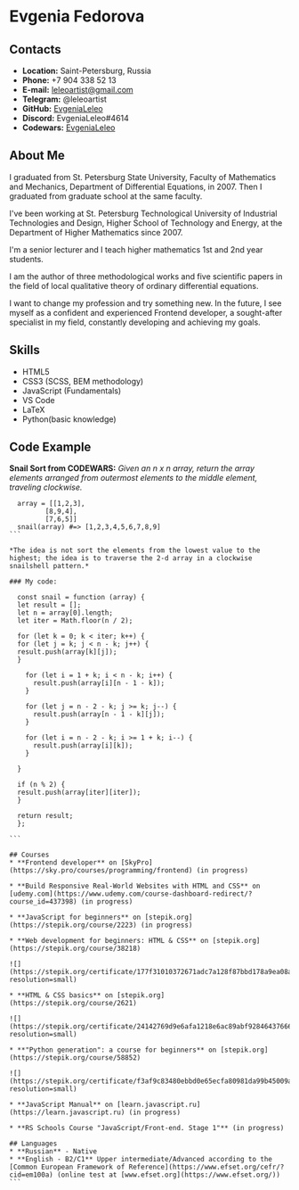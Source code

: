# Evgenia Fedorova

## Contacts

- **Location:** Saint-Petersburg, Russia
- **Phone:** +7 904 338 52 13
- **E-mail:** leleoartist@gmail.com
- **Telegram:** @leleoartist
- **GitHub:** [EvgeniaLeleo](https://github.com/EvgeniaLeleo)
- **Discord:** EvgeniaLeleo#4614
- **Codewars:** [EvgeniaLeleo](https://www.codewars.com/users/EvgeniaLeleo)

## About Me

I graduated from St. Petersburg State University, Faculty of Mathematics and Mechanics, Department of Differential Equations, in 2007. Then I graduated from graduate school at the same faculty.

I've been working at St. Petersburg Technological University of Industrial Technologies and Design, Higher School of Technology and Energy, at the Department of Higher Mathematics since 2007.

I'm a senior lecturer and I teach higher mathematics 1st and 2nd year students.

I am the author of three methodological works and five scientific papers in the field of local qualitative theory of ordinary differential equations.

I want to change my profession and try something new.
In the future, I see myself as a confident and experienced Frontend developer, a sought-after specialist in my field, constantly developing and achieving my goals.

## Skills

- HTML5
- CSS3 (SCSS, BEM methodology)
- JavaScript (Fundamentals)
- VS Code
- LaTeX
- Python(basic knowledge)

## Code Example

**Snail Sort from CODEWARS:** _Given an n x n array, return the array elements arranged from outermost elements to the middle element, traveling clockwise._

````
  array = [[1,2,3],
         [8,9,4],
         [7,6,5]]
  snail(array) #=> [1,2,3,4,5,6,7,8,9]
```

*The idea is not sort the elements from the lowest value to the highest; the idea is to traverse the 2-d array in a clockwise snailshell pattern.*

### My code:

  const snail = function (array) {
  let result = [];
  let n = array[0].length;
  let iter = Math.floor(n / 2);

  for (let k = 0; k < iter; k++) {
  for (let j = k; j < n - k; j++) {
  result.push(array[k][j]);
  }

    for (let i = 1 + k; i < n - k; i++) {
      result.push(array[i][n - 1 - k]);
    }

    for (let j = n - 2 - k; j >= k; j--) {
      result.push(array[n - 1 - k][j]);
    }

    for (let i = n - 2 - k; i >= 1 + k; i--) {
      result.push(array[i][k]);
    }

  }

  if (n % 2) {
  result.push(array[iter][iter]);
  }

  return result;
  };

```

## Courses
* **Frontend developer** on [SkyPro](https://sky.pro/courses/programming/frontend) (in progress)

* **Build Responsive Real-World Websites with HTML and CSS** on [udemy.com](https://www.udemy.com/course-dashboard-redirect/?course_id=437398) (in progress)

* **JavaScript for beginners** on [stepik.org](https://stepik.org/course/2223) (in progress)

* **Web development for beginners: HTML & CSS** on [stepik.org](https://stepik.org/course/38218)

![](https://stepik.org/certificate/177f31010372671adc7a128f87bbd178a9ea08a8.png?resolution=small)

* **HTML & CSS basics** on [stepik.org](https://stepik.org/course/2621)

![](https://stepik.org/certificate/24142769d9e6afa1218e6ac89abf92846437666f.png?resolution=small)

* **"Python generation": a course for beginners** on [stepik.org](https://stepik.org/course/58852)

![](https://stepik.org/certificate/f3af9c83480ebbd0e65ecfa80981da99b45009a9.png?resolution=small)

* **JavaScript Manual** on [learn.javascript.ru](https://learn.javascript.ru) (in progress)

* **RS Schools Course "JavaScript/Front-end. Stage 1"** (in progress)

## Languages
* **Russian** - Native
* **English - B2/C1** Upper intermediate/Advanced according to the [Common European Framework of Reference](https://www.efset.org/cefr/?cid=em100a) (online test at [www.efset.org](https://www.efset.org/))
```
````
